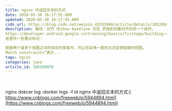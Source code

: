```yaml
---
title: nginx 中返回文本的方式
date: 2020-05-30 16:17:55.000
updated: 2020-05-30 16:17:55.000
csdn_url: https://blog.csdn.net/weixin_43531940/article/details/105295078
description: 基线：对齐 先show baseline 点住 并拖到你要对齐的另一个组件。
https://developer.android.google.cn/training/basics/firstapp/building-ui 按照官方的学习就行，反正是中文的。
这里作一些重点标记：

链是两个或多个视图之间的双向约束条件，可让您采用一致的方式安排链接的视图。
Match constraints”表示...
tags: nginx
categories: java
article_id: 105295078
---
```

﻿

nginx dokcer log :docker logs -f id
nginx 中返回文本的方式:[
https://www.cnblogs.com/freeweb/p/5944894.html](https://www.cnblogs.com/freeweb/p/5944894.html)


